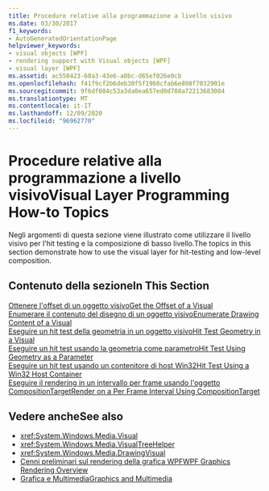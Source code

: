```yaml
---
title: Procedure relative alla programmazione a livello visivo
ms.date: 03/30/2017
f1_keywords:
- AutoGeneratedOrientationPage
helpviewer_keywords:
- visual objects [WPF]
- rendering support with Visual objects [WPF]
- visual layer [WPF]
ms.assetid: ac550423-60a3-43e6-a0bc-d65ef026e0cb
ms.openlocfilehash: f41f9cf2b6deb30f5f1960cfab6e898f7032901e
ms.sourcegitcommit: 9f6df084c53a3da0ea657ed0d708a72213683084
ms.translationtype: MT
ms.contentlocale: it-IT
ms.lasthandoff: 12/09/2020
ms.locfileid: "96962770"
---
```

# <a name="visual-layer-programming-how-to-topics"></a><span data-ttu-id="45d19-102">Procedure relative alla programmazione a livello visivo</span><span class="sxs-lookup"><span data-stu-id="45d19-102">Visual Layer Programming How-to Topics</span></span>
<span data-ttu-id="45d19-103">Negli argomenti di questa sezione viene illustrato come utilizzare il livello visivo per l'hit testing e la composizione di basso livello.</span><span class="sxs-lookup"><span data-stu-id="45d19-103">The topics in this section demonstrate how to use the visual layer for hit-testing and low-level composition.</span></span>  
  
## <a name="in-this-section"></a><span data-ttu-id="45d19-104">Contenuto della sezione</span><span class="sxs-lookup"><span data-stu-id="45d19-104">In This Section</span></span>  
 [<span data-ttu-id="45d19-105">Ottenere l'offset di un oggetto visivo</span><span class="sxs-lookup"><span data-stu-id="45d19-105">Get the Offset of a Visual</span></span>](how-to-get-the-offset-of-a-visual.md)  
 [<span data-ttu-id="45d19-106">Enumerare il contenuto del disegno di un oggetto visivo</span><span class="sxs-lookup"><span data-stu-id="45d19-106">Enumerate Drawing Content of a Visual</span></span>](how-to-enumerate-drawing-content-of-a-visual.md)  
 [<span data-ttu-id="45d19-107">Eseguire un hit test della geometria in un oggetto visivo</span><span class="sxs-lookup"><span data-stu-id="45d19-107">Hit Test Geometry in a Visual</span></span>](how-to-hit-test-geometry-in-a-visual.md)  
 [<span data-ttu-id="45d19-108">Eseguire un hit test usando la geometria come parametro</span><span class="sxs-lookup"><span data-stu-id="45d19-108">Hit Test Using Geometry as a Parameter</span></span>](how-to-hit-test-using-geometry-as-a-parameter.md)  
 [<span data-ttu-id="45d19-109">Eseguire un hit test usando un contenitore di host Win32</span><span class="sxs-lookup"><span data-stu-id="45d19-109">Hit Test Using a Win32 Host Container</span></span>](how-to-hit-test-using-a-win32-host-container.md)  
 [<span data-ttu-id="45d19-110">Eseguire il rendering in un intervallo per frame usando l'oggetto CompositionTarget</span><span class="sxs-lookup"><span data-stu-id="45d19-110">Render on a Per Frame Interval Using CompositionTarget</span></span>](how-to-render-on-a-per-frame-interval-using-compositiontarget.md)  
  
## <a name="see-also"></a><span data-ttu-id="45d19-111">Vedere anche</span><span class="sxs-lookup"><span data-stu-id="45d19-111">See also</span></span>

- <xref:System.Windows.Media.Visual>
- <xref:System.Windows.Media.VisualTreeHelper>
- <xref:System.Windows.Media.DrawingVisual>
- [<span data-ttu-id="45d19-112">Cenni preliminari sul rendering della grafica WPF</span><span class="sxs-lookup"><span data-stu-id="45d19-112">WPF Graphics Rendering Overview</span></span>](wpf-graphics-rendering-overview.md)
- [<span data-ttu-id="45d19-113">Grafica e Multimedia</span><span class="sxs-lookup"><span data-stu-id="45d19-113">Graphics and Multimedia</span></span>](index.md)

